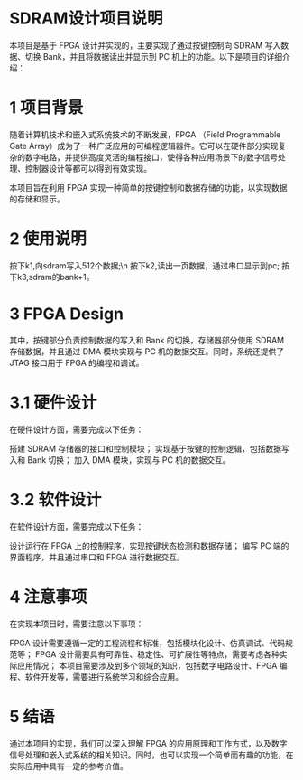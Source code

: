 # SDRAM设计项目说明
本项目是基于 FPGA 设计并实现的，主要实现了通过按键控制向 SDRAM 写入数据、切换 Bank，并且将数据读出并显示到 PC 机上的功能。以下是项目的详细介绍：

# 1 项目背景
随着计算机技术和嵌入式系统技术的不断发展，FPGA （Field Programmable Gate Array）成为了一种广泛应用的可编程逻辑器件。它可以在硬件部分实现复杂的数字电路，并提供高度灵活的编程接口，使得各种应用场景下的数字信号处理、控制器设计等都可以得到有效实现。

本项目旨在利用 FPGA 实现一种简单的按键控制和数据存储的功能，以实现数据的存储和显示。

# 2 使用说明
按下k1,向sdram写入512个数据;\n
按下k2,读出一页数据，通过串口显示到pc;
按下k3,sdram的bank+1。

# 3 FPGA Design

其中，按键部分负责控制数据的写入和 Bank 的切换，存储器部分使用 SDRAM 存储数据，并且通过 DMA 模块实现与 PC 机的数据交互。同时，系统还提供了 JTAG 接口用于 FPGA 的编程和调试。

# 3.1 硬件设计
在硬件设计方面，需要完成以下任务：

搭建 SDRAM 存储器的接口和控制模块；
实现基于按键的控制逻辑，包括数据写入和 Bank 切换；
加入 DMA 模块，实现与 PC 机的数据交互。
# 3.2 软件设计
在软件设计方面，需要完成以下任务：

设计运行在 FPGA 上的控制程序，实现按键状态检测和数据存储；
编写 PC 端的界面程序，并且通过串口和 FPGA 进行数据交互。
# 4 注意事项
在实现本项目时，需要注意以下事项：

FPGA 设计需要遵循一定的工程流程和标准，包括模块化设计、仿真调试、代码规范等；
FPGA 设计需要具有可靠性、稳定性、可扩展性等特点，需要考虑各种实际应用情况；
本项目需要涉及到多个领域的知识，包括数字电路设计、FPGA 编程、软件开发等，需要进行系统学习和综合应用。
# 5 结语
通过本项目的实现，我们可以深入理解 FPGA 的应用原理和工作方式，以及数字信号处理和嵌入式系统的相关知识。同时，也可以实现一个简单而有趣的功能，在实际应用中具有一定的参考价值。
